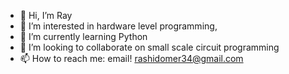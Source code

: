 - 👋 Hi, I’m Ray
- 👀 I’m interested in hardware level programming, 
- 🌱 I’m currently learning Python
- 💞️ I’m looking to collaborate on small scale circuit programming
- 📫 How to reach me: email! rashidomer34@gmail.com

<!---
R-a-y-1/R-a-y-1 is a ✨ special ✨ repository because its `README.md` (this file) appears on your GitHub profile.
You can click the Preview link to take a look at your changes.
--->
